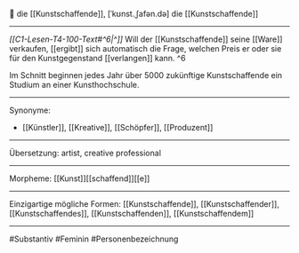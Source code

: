 🔴 die [[Kunstschaffende]], [ˈkʊnst.ˌʃafən.də]
die [[Kunstschaffende]]


---
*[[C1-Lesen-T4-100-Text#^6|^]]* Will der [[Kunstschaffende]] seine [[Ware]] verkaufen, [[ergibt]] sich automatisch die Frage, welchen Preis er oder sie für den Kunstgegenstand [[verlangen]] kann. ^6


Im Schnitt beginnen jedes Jahr über 5000 zukünftige Kunstschaffende ein Studium an einer Kunsthochschule. 


---
Synonyme:
- [[Künstler]], [[Kreative]], [[Schöpfer]], [[Produzent]]

---
Übersetzung: artist, creative professional

---
Morpheme:
[[Kunst]][[schaffend]][[e]]

---
Einzigartige mögliche Formen: 
[[Kunstschaffende]], [[Kunstschaffender]], [[Kunstschaffendes]], [[Kunstschaffenden]], [[Kunstschaffendem]]

---
#Substantiv #Feminin #Personenbezeichnung

